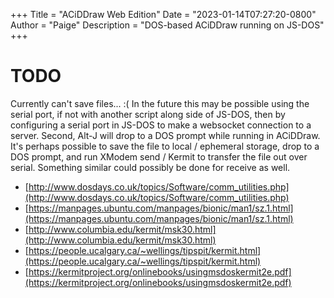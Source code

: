 +++
Title = "ACiDDraw Web Edition"
Date = "2023-01-14T07:27:20-0800"
Author = "Paige"
Description = "DOS-based ACiDDraw running on JS-DOS"
+++

<link rel="stylesheet" href="/emulators-ui/emulators-ui.css">
<div id="dosbox-wrapper">
<div id="dosbox"></div>
</div>
<script src="/emulators/emulators.js"></script>
<script src="/emulators-ui/emulators-ui.js"></script>
<script>
  document.addEventListener("DOMContentLoaded", function(event) { 
    emulators.pathPrefix = "/emulators/";
    Dos(document.getElementById("dosbox")).run("/jsdos/acid.zip");
  });
</script>


# TODO
Currently can't save files... :( In the future this may be possible using the serial port, if not with another script along side of JS-DOS, then
by configuring a serial port in JS-DOS to make a websocket connection to a server. Second, Alt-J will drop to a DOS prompt while running in ACiDDraw. 
It's perhaps possible to save the file to local / ephemeral storage, drop to a DOS prompt, and run XModem send / Kermit to transfer the file out over
serial. Something similar could possibly be done for receive as well. 

- [http://www.dosdays.co.uk/topics/Software/comm_utilities.php](http://www.dosdays.co.uk/topics/Software/comm_utilities.php)
- [https://manpages.ubuntu.com/manpages/bionic/man1/sz.1.html](https://manpages.ubuntu.com/manpages/bionic/man1/sz.1.html)
- [http://www.columbia.edu/kermit/msk30.html](http://www.columbia.edu/kermit/msk30.html)
- [https://people.ucalgary.ca/~wellings/tipspit/kermit.html](https://people.ucalgary.ca/~wellings/tipspit/kermit.html)
- [https://kermitproject.org/onlinebooks/usingmsdoskermit2e.pdf](https://kermitproject.org/onlinebooks/usingmsdoskermit2e.pdf)

